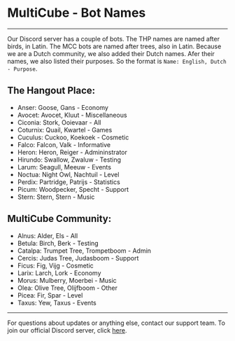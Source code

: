 # MultiCube - Bot Names

----------------------------------------

Our Discord server has a couple of bots. The THP names are named after birds, in Latin. The MCC bots are named after trees, also in Latin. Because we are a Dutch community, we also added their Dutch names. Afer their names, we also listed their purposes. So the format is `Name: English, Dutch - Purpose`.

## The Hangout Place:

- Anser: Goose, Gans - Economy
- Avocet: Avocet, Kluut - Miscellaneous
- Ciconia: Stork, Ooievaar - All
- Coturnix: Quail, Kwartel - Games
- Cuculus: Cuckoo, Koekoek - Cosmetic
- Falco: Falcon, Valk - Informative
- Heron: Heron, Reiger - Admininstrator
- Hirundo: Swallow, Zwaluw - Testing
- Larum: Seagull, Meeuw - Events
- Noctua: Night Owl, Nachtuil - Level
- Perdix: Partridge, Patrijs - Statistics
- Picum: Woodpecker, Specht - Support
- Stern: Stern, Stern - Music

## MultiCube Community:

- Alnus: Alder, Els - All
- Betula: Birch, Berk - Testing
- Catalpa: Trumpet Tree, Trompetboom - Admin
- Cercis: Judas Tree, Judasboom - Support
- Ficus: Fig, Vijg - Cosmetic
- Larix: Larch, Lork - Economy
- Morus: Mulberry, Moerbei - Music
- Olea: Olive Tree, Olijfboom - Other
- Picea: Fir, Spar - Level
- Taxus: Yew, Taxus - Events

----------------------------------------

For questions about updates or anything else, contact our support team.
To join our official Discord server, click [here](https://discord.gg/VSE75WkgFM).
